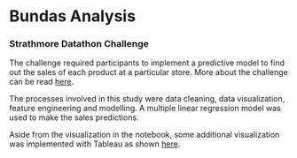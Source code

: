 # Bundas Analysis

### Strathmore Datathon Challenge

The challenge required participants to implement a predictive model to find out the sales of each product at a particular store. More about the challenge can be read [here](STRATHMORE%20DATATHON%20CHALLENGE.pdf).

The processes involved in this study were data cleaning, data visualization, feature engineering and modelling. A multiple linear regression model was used to make the sales predictions.

Aside from the visualization in the notebook, some additional visualization was implemented with Tableau as shown [here](Visualization%20of%20how%20Different%20features%20affect%20Sales.pdf).


